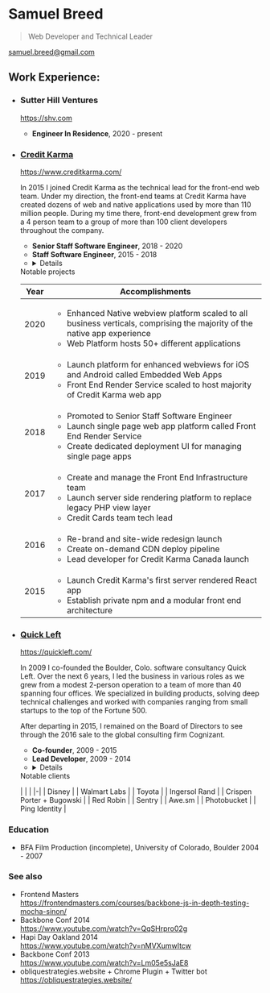 # Samuel Breed

> Web Developer and Technical Leader

samuel.breed@gmail.com

## Work Experience:

-  ### Sutter Hill Ventures

    https://shv.com

    * **Engineer In Residence**, 2020 - present

- ### <u>Credit Karma</u>

    https://www.creditkarma.com/

    In 2015 I joined Credit Karma as the technical lead for the front-end web team. Under my direction, the front-end teams at Credit Karma have created dozens of web and native applications used by more than 110 million people. During my time there, front-end development grew from a 4 person team to a group of more than 100 client developers throughout the company.

    * **Senior Staff Software Engineer**, 2018 - 2020 
    * **Staff Software Engineer**, 2015 - 2018
    * <details>
    <summary>Notable projects</summary>

    | Year | Accomplishments |
    |-|-|
    | 2020 | <ul><li>Enhanced Native webview platform scaled to all business verticals, comprising the majority of the native app experience</li><li>Web Platform hosts 50+ different applications</li></ul> |
    | 2019 | <ul><li>Launch platform for enhanced webviews for iOS and Android called Embedded Web Apps</li><li>Front End Render Service scaled to host majority of Credit Karma web app</li></ul> |
    | 2018 | <ul><li>Promoted to Senior Staff Software Engineer</li><li>Launch single page web app platform called Front End Render Service</li><li>Create dedicated deployment UI for managing single page apps</li></ul> |
    | 2017 | <ul><li>Create and manage the Front End Infrastructure team</li><li>Launch server side rendering platform to replace legacy PHP view layer</li><li>Credit Cards team tech lead</li></ul> |
    | 2016 | <ul><li>Re-brand and site-wide redesign launch</li><li>Create on-demand CDN deploy pipeline</li><li>Lead developer for Credit Karma Canada launch</li></ul> |
    | 2015 | <ul><li>Launch Credit Karma's first server rendered React app</li><li>Establish private npm and a modular front end architecture</li></ul> |
    </details>

- ### <u>Quick Left</u>

    https://quickleft.com/

    In 2009 I co-founded the Boulder, Colo. software consultancy Quick Left. Over the next 6 years, I led the business in various roles as we grew from a modest 2-person operation to a team of more than 40 spanning four offices. We specialized in building products, solving deep technical challenges and worked with companies ranging from small startups to the top of the Fortune 500.

    After departing in 2015, I remained on the Board of Directors to see through the 2016 sale to the global consulting firm Cognizant.

    * **Co-founder**, 2009 - 2015
    * **Lead Developer**, 2009 - 2014
    * <details>
    <summary>Notable clients</summary>

    |  |  |
    |-|
    | Disney |
    | Walmart Labs |
    | Toyota |
    | Ingersol Rand |
    | Crispen Porter + Bugowski |
    | Red Robin |
    | Sentry |
    | Awe.sm |
    | Photobucket |
    | Ping Identity |
    </details>

### Education
* BFA Film Production (incomplete), University of Colorado, Boulder 2004 - 2007

### See also

* Frontend Masters <br> https://frontendmasters.com/courses/backbone-js-in-depth-testing-mocha-sinon/
* Backbone Conf 2014 <br> https://www.youtube.com/watch?v=QqSHrpro02g
* Hapi Day Oakland 2014 <br> https://www.youtube.com/watch?v=nMVXumwItcw
* Backbone Conf 2013 <br> https://www.youtube.com/watch?v=Lm05e5sJaE8
* obliquestrategies.website + Chrome Plugin + Twitter bot <br> https://obliquestrategies.website/
